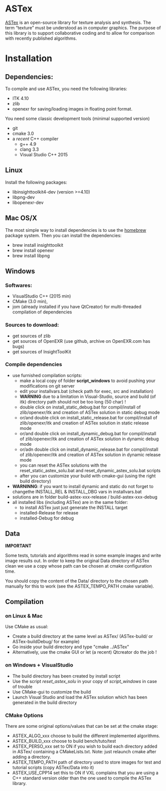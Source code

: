 # ASTex

[ASTex](https://astex-icube.github.io/) is an open-source library for texture analysis and synthesis.
The term “texture” must be understood as in computer graphics.
The purpose of this library is to support collaborative coding and to allow for comparison with recently published algorithms. 

# Installation

## Dependencies:
To compile and use ASTex, you need the following libraries:
- ITK 4.10 
- zlib
- openexr for saving/loading images in floating point format.

You need some classic development tools (minimal supported version)
- git
- cmake 3.0
- a _recent_ C++ compiler 
	- g++ 4.9
	- clang 3.3
	- Visual Studio C++ 2015

## Linux
Install the following packages:
- libinsighttoolkit4-dev (version >=4.10)
- libpng-dev
- libopenexr-dev 

## Mac OS/X
The most simple way to install dependencies is to use the [homebrew](https://brew.sh/) package system.
Then you can install the dependencies:
- brew install insighttoolkit
- brew install openexr
- brew install libpng

## Windows

### Softwares:

- VisualStudio C++ (2015 min)
- CMake (3.0 min),
- jom (already installed if you have QtCreator) for multi-threaded compilation of dependencies 

### Sources to download:

- get sources of zlib
- get sources of OpenEXR (use github, archive on OpenEXR.com has bugs)
- get sources of InsightToolKit

### Compile dependencies

- use furnished compilation scripts:
  - make a local copy of folder __script_windows__ to avoid pushing your modifications on git server
  - edit your installvars.bat (check path for exec, src and installation)
  - **WARNING** due to a limitation in Visual-Studio, source and build (of itk) directory path should not be too long (50 char) !
  - double click on install\_static\_debug.bat for compil/install of zlib/openexr/itk and creation of ASTex solution in static debug mode
  - or/and double click on install\_static\_release.bat for compil/install of zlib/openexr/itk and creation of ASTex solution in static release mode
  - or/and double click on install\_dynamic\_debug.bat for compil/install of zlib/openexr/itk and creation of ASTex solution in dynamic debug mode
  - or/adn double click on install\_dynamic\_release.bat for compil/install of zlib/openexr/itk and creation of ASTex solution in dynamic release mode
  - you can reset the ASTex solutions with the reset\_static\_astex\_solu.bat and reset\_dynamic\_astex\_solu.bat scripts
  - after you can customize your build with cmake-gui (using the right build directory)
- __WARNINNG__: if you want to install dynamic and static do not forget to changethe INSTALL\_REL & INSTALL\_DBG vars in installvars.bat
- solutions are in folder build-astex-xxx-release / build-astex-xxx-debug
- all installed libs (including ASTex) are in the same folder:
  - to install ASTex just just generate the INSTALL target
  - installed-Release for release
  - installed-Debug for debug

## Data

**IMPORTANT**

Some tests, tutorials and algorithms read in some example images and write image results out.
In order to keep the original Data directory of ASTex clean we use a copy whose path can be chosen 
at cmake configuration time.

You should copy the content of the Data/ directory to the chosen path manually for this to work (see the ASTEX\_TEMPO\_PATH cmake variable).

## Compilation

### on Linux & Mac
Use CMake as usual:
* Create a build directory at the same level as ASTex/ (ASTex-build/ or ASTex-buildDebug/ for example)
* Go inside your build directory and type "cmake ../ASTex"
* Alternatively, use the cmake GUI or let (a recent) Qtcreator do the job !

### on Windows + VisualStudio

* The build directory has been created by install script
* Use the script _reset\_astex\_solu_ in your copy of _script\_windows_ in case of trouble
* Use CMake-gui to customize the build
* Launch Visual Studio and load the ASTex solution which has been generated in the build directory

### CMake Options
There are some original options/values that can be set at the cmake stage:

* ASTEX\_ALGO\_xxx choose to build the different implemented algorithms.
* ASTEX\_BUILD\_xxx choose to build bench/tuto/test
* ASTEX\_PERSO\_xxx set to ON if you wish to build each directory added in ASTex/ containing a CMakeLists.txt. Note: just relaunch cmake after adding a directory.
* ASTEX\_TEMPO\_PATH path of directory used to store images for test and tutorial scripts (copy ASTex/Data into it)
* ASTEX\_USE\_CPP14 set this to ON if VXL complains that you are using a C++ standard version older than the one used to compile the ASTex library.

